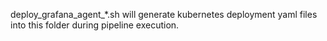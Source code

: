 deploy_grafana_agent_*.sh will generate kubernetes deployment yaml files into this folder during pipeline execution.
